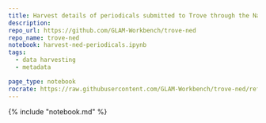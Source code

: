 ```yaml
---
title: Harvest details of periodicals submitted to Trove through the National edeposit scheme (NED)
description: 
repo_url: https://github.com/GLAM-Workbench/trove-ned
repo_name: trove-ned
notebook: harvest-ned-periodicals.ipynb
tags:
  - data harvesting
  - metadata

page_type: notebook
rocrate: https://raw.githubusercontent.com/GLAM-Workbench/trove-ned/refs/heads/master/ro-crate-metadata.json
---
```


{% include "notebook.md" %}
